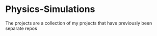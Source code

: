 # Physics-Simulations
The projects are a collection of my projects that have previously been separate repos
